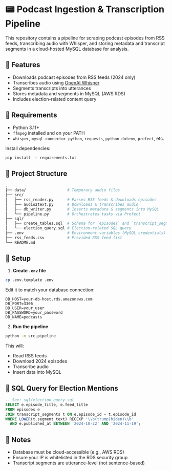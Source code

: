 # 📟 Podcast Ingestion & Transcription Pipeline

This repository contains a pipeline for scraping podcast episodes from RSS feeds, transcribing audio with Whisper, and storing metadata and transcript segments in a cloud-hosted MySQL database for analysis.

## 🚀 Features

* Downloads podcast episodes from RSS feeds (2024 only)
* Transcribes audio using [OpenAI Whisper](https://github.com/openai/whisper)
* Segments transcripts into utterances
* Stores metadata and segments in MySQL (AWS RDS)
* Includes election-related content query

## 💠 Requirements

* Python 3.11+
* `ffmpeg` installed and on your PATH
* `whisper`, `mysql-connector-python`, `requests`, `python-dotenv`, `prefect`, etc.

Install dependencies:

```bash
pip install -r requirements.txt
```

## 📁 Project Structure

```bash
.
├── data/                  # Temporary audio files
├── src/
│   ├── rss_reader.py      # Parses RSS feeds & downloads episodes
│   ├── audio2text.py      # Downloads & transcribes audio
│   ├── db_writer.py       # Inserts metadata & segments into MySQL
│   └── pipeline.py        # Orchestrates tasks via Prefect
├── sql/
│   ├── create_tables.sql  # Schema for `episodes` and `transcript_segments`
│   └── election_query.sql # Election-related SQL query
├── .env                   # Environment variables (MySQL credentials)
├── rss_feeds.csv          # Provided RSS feed list
└── README.md
```

## 🔧 Setup

1. **Create `.env` file**

```bash
cp .env.template .env
```

Edit it to match your database connection:

```dotenv
DB_HOST=your-db-host.rds.amazonaws.com
DB_PORT=3306
DB_USER=your_user
DB_PASSWORD=your_password
DB_NAME=podcasts
```

2. **Run the pipeline**

```bash
python -m src.pipeline
```

This will:

* Read RSS feeds
* Download 2024 episodes
* Transcribe audio
* Insert data into MySQL

## 📓 SQL Query for Election Mentions

```sql
-- See: sql/election_query.sql
SELECT e.episode_title, e.feed_title
FROM episodes e
JOIN transcript_segments t ON e.episode_id = t.episode_id
WHERE LOWER(t.segment_text) REGEXP '\\b(trump|biden)\\b'
  AND e.published_at BETWEEN '2024-10-22' AND '2024-11-19';
```

## 📝 Notes

* Database must be cloud-accessible (e.g., AWS RDS)
* Ensure your IP is whitelisted in the RDS security group
* Transcript segments are utterance-level (not sentence-based)

<!-- ## 📜 License

MIT -->

